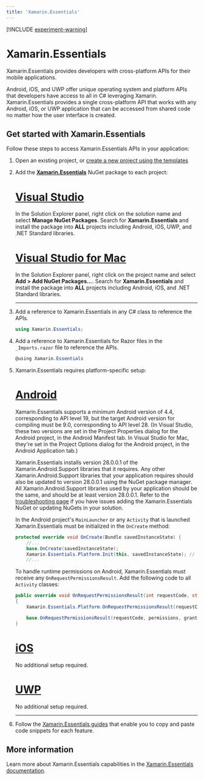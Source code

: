 ```yaml
---
title: 'Xamarin.Essentials'
---
```


[!INCLUDE [experiment-warning](../includes/experiment-warning.md)]

# Xamarin.Essentials

Xamarin.Essentials provides developers with cross-platform APIs for their mobile applications.

Android, iOS, and UWP offer unique operating system and platform APIs that developers have access to all in C# leveraging Xamarin. Xamarin.Essentials provides a single cross-platform API that works with any Android, iOS, or UWP application that can be accessed from shared code no matter how the user interface is created.

## Get started with Xamarin.Essentials

Follow these steps to access Xamarin.Essentials APIs in your application:

1. Open an existing project, or [create a new project using the templates](../walkthroughs/build-first-app.md)

1. Add the [**Xamarin.Essentials**](https://www.nuget.org/packages/Xamarin.Essentials/) NuGet package to each project:

    <!--markdownlint-disable MD023 -->
    # [Visual Studio](#tab/windows)

    In the Solution Explorer panel, right click on the solution name and select **Manage NuGet Packages**. Search for **Xamarin.Essentials** and install the package into **ALL** projects including Android, iOS, UWP, and .NET Standard libraries.

    # [Visual Studio for Mac](#tab/macos)

    In the Solution Explorer panel, right click on the project name and select **Add > Add NuGet Packages...**. Search for **Xamarin.Essentials** and install the package into **ALL** projects including Android, iOS, and .NET Standard libraries.

    -----

1. Add a reference to Xamarin.Essentials in any C# class to reference the APIs.

    ```csharp
    using Xamarin.Essentials;
    ```

1. Add a reference to Xamarin.Essentials for Razor files in the `_Imports.razor` file to reference the APIs.

    ```csharp
    @using Xamarin.Essentials
    ```

1. Xamarin.Essentials requires platform-specific setup:

    # [Android](#tab/android)

    Xamarin.Essentials supports a minimum Android version of 4.4, corresponding to API level 19, but the target Android version for compiling must be 9.0, corresponding to API level 28. (In Visual Studio, these two versions are set in the Project Properties dialog for the Android project, in the Android Manifest tab. In Visual Studio for Mac, they're set in the Project Options dialog for the Android project, in the Android Application tab.)

    Xamarin.Essentials installs version 28.0.0.1 of the Xamarin.Android.Support libraries that it requires. Any other Xamarin.Android.Support libraries that your application requires should also be updated to version 28.0.0.1 using the NuGet package manager. All Xamarin.Android.Support libraries used by your application should be the same, and should be at least version 28.0.0.1. Refer to the [troubleshooting page](/xamarin/essentials/troubleshooting) if you have issues adding the Xamarin.Essentials NuGet or updating NuGets in your solution.

    In the Android project's `MainLauncher` or any `Activity` that is launched Xamarin.Essentials must be initialized in the `OnCreate` method:

    ```csharp
    protected override void OnCreate(Bundle savedInstanceState) {
        //...
        base.OnCreate(savedInstanceState);
        Xamarin.Essentials.Platform.Init(this, savedInstanceState); // add this line to your code, it may also be called: bundle
        //...
    ```

    To handle runtime permissions on Android, Xamarin.Essentials must receive any `OnRequestPermissionsResult`. Add the following code to all `Activity` classes:

    ```csharp
    public override void OnRequestPermissionsResult(int requestCode, string[] permissions, Android.Content.PM.Permission[] grantResults)
    {
        Xamarin.Essentials.Platform.OnRequestPermissionsResult(requestCode, permissions, grantResults);

        base.OnRequestPermissionsResult(requestCode, permissions, grantResults);
    }
    ```

    # [iOS](#tab/ios)

    No additional setup required.

    # [UWP](#tab/uwp)

    No additional setup required.

    -----

1. Follow the [Xamarin.Essentials guides](/xamarin/essentials/) that enable you to copy and paste code snippets for each feature.

## More information

Learn more about Xamarin.Essentials capabilities in the [Xamarin.Essentials documentation](/xamarin/essentials/).
